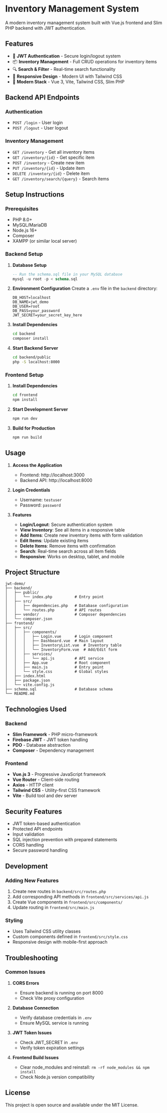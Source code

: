 # Inventory Management System

A modern inventory management system built with Vue.js frontend and Slim PHP backend with JWT authentication.

## Features

- 🔐 **JWT Authentication** - Secure login/logout system
- 📦 **Inventory Management** - Full CRUD operations for inventory items
- 🔍 **Search & Filter** - Real-time search functionality
- 📱 **Responsive Design** - Modern UI with Tailwind CSS
- 🚀 **Modern Stack** - Vue 3, Vite, Tailwind CSS, Slim PHP

## Backend API Endpoints

### Authentication
- `POST /login` - User login
- `POST /logout` - User logout

### Inventory Management
- `GET /inventory` - Get all inventory items
- `GET /inventory/{id}` - Get specific item
- `POST /inventory` - Create new item
- `PUT /inventory/{id}` - Update item
- `DELETE /inventory/{id}` - Delete item
- `GET /inventory/search/{query}` - Search items

## Setup Instructions

### Prerequisites
- PHP 8.0+
- MySQL/MariaDB
- Node.js 16+
- Composer
- XAMPP (or similar local server)

### Backend Setup

1. **Database Setup**
   ```sql
   -- Run the schema.sql file in your MySQL database
   mysql -u root -p < schema.sql
   ```

2. **Environment Configuration**
   Create a `.env` file in the `backend` directory:
   ```env
   DB_HOST=localhost
   DB_NAME=jwt_demo
   DB_USER=root
   DB_PASS=your_password
   JWT_SECRET=your_secret_key_here
   ```

3. **Install Dependencies**
   ```bash
   cd backend
   composer install
   ```

4. **Start Backend Server**
   ```bash
   cd backend/public
   php -S localhost:8000
   ```

### Frontend Setup

1. **Install Dependencies**
   ```bash
   cd frontend
   npm install
   ```

2. **Start Development Server**
   ```bash
   npm run dev
   ```

3. **Build for Production**
   ```bash
   npm run build
   ```

## Usage

1. **Access the Application**
   - Frontend: http://localhost:3000
   - Backend API: http://localhost:8000

2. **Login Credentials**
   - Username: `testuser`
   - Password: `password`

3. **Features**
   - **Login/Logout**: Secure authentication system
   - **View Inventory**: See all items in a responsive table
   - **Add Items**: Create new inventory items with form validation
   - **Edit Items**: Update existing items
   - **Delete Items**: Remove items with confirmation
   - **Search**: Real-time search across all item fields
   - **Responsive**: Works on desktop, tablet, and mobile

## Project Structure

```
jwt-demo/
├── backend/
│   ├── public/
│   │   └── index.php          # Entry point
│   ├── src/
│   │   ├── dependencies.php   # Database configuration
│   │   └── routes.php         # API routes
│   ├── vendor/                # Composer dependencies
│   └── composer.json
├── frontend/
│   ├── src/
│   │   ├── components/
│   │   │   ├── Login.vue      # Login component
│   │   │   ├── Dashboard.vue  # Main layout
│   │   │   ├── InventoryList.vue  # Inventory table
│   │   │   └── InventoryForm.vue  # Add/Edit form
│   │   ├── services/
│   │   │   └── api.js         # API service
│   │   ├── App.vue            # Root component
│   │   ├── main.js            # Entry point
│   │   └── style.css          # Global styles
│   ├── index.html
│   ├── package.json
│   └── vite.config.js
├── schema.sql                 # Database schema
└── README.md
```

## Technologies Used

### Backend
- **Slim Framework** - PHP micro-framework
- **Firebase JWT** - JWT token handling
- **PDO** - Database abstraction
- **Composer** - Dependency management

### Frontend
- **Vue.js 3** - Progressive JavaScript framework
- **Vue Router** - Client-side routing
- **Axios** - HTTP client
- **Tailwind CSS** - Utility-first CSS framework
- **Vite** - Build tool and dev server

## Security Features

- JWT token-based authentication
- Protected API endpoints
- Input validation
- SQL injection prevention with prepared statements
- CORS handling
- Secure password handling

## Development

### Adding New Features
1. Create new routes in `backend/src/routes.php`
2. Add corresponding API methods in `frontend/src/services/api.js`
3. Create Vue components in `frontend/src/components/`
4. Update routing in `frontend/src/main.js`

### Styling
- Uses Tailwind CSS utility classes
- Custom components defined in `frontend/src/style.css`
- Responsive design with mobile-first approach

## Troubleshooting

### Common Issues

1. **CORS Errors**
   - Ensure backend is running on port 8000
   - Check Vite proxy configuration

2. **Database Connection**
   - Verify database credentials in `.env`
   - Ensure MySQL service is running

3. **JWT Token Issues**
   - Check JWT_SECRET in `.env`
   - Verify token expiration settings

4. **Frontend Build Issues**
   - Clear node_modules and reinstall: `rm -rf node_modules && npm install`
   - Check Node.js version compatibility

## License

This project is open source and available under the MIT License. 